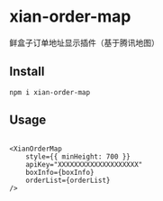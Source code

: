 # xian-order-map
鲜盒子订单地址显示插件（基于腾讯地图）

## Install

```
npm i xian-order-map
```

## Usage

```

<XianOrderMap
    style={{ minHeight: 700 }}
    apiKey="XXXXXXXXXXXXXXXXXXXX"
    boxInfo={boxInfo}
    orderList={orderList}
/>
 
```